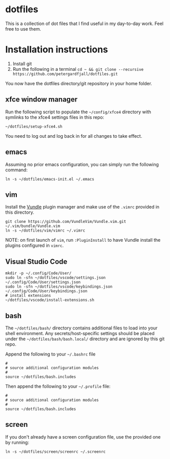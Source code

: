 # dotfiles
This is a collection of dot files that I find useful in my day-to-day work.
Feel free to use them.

# Installation instructions

1. Install git
2. Run the following in a terminal `cd ~ && git clone --recursive https://github.com/petergardfjall/dotfiles.git`

You now have the dotfiles directory/git repository in your home folder.

## xfce window manager

Run the following script to populate the `~/config/xfce4` directory with
symlinks to the xfce4 settings files in this repo:

    ~/dotfiles/setup-xfce4.sh

You need to log out and log back in for all changes to take effect.

## emacs

Assuming no prior emacs configuration, you can simply run the following command:
    
    ln -s ~/dotfiles/emacs-init.el ~/.emacs


## vim

Install the [Vundle](https://github.com/VundleVim/Vundle.vim) plugin manager
and make use of the `.vimrc` provided in this directory.

    git clone https://github.com/VundleVim/Vundle.vim.git ~/.vim/bundle/Vundle.vim
    ln -s ~/dotfiles/vim/vimrc ~/.vimrc

NOTE: on first launch of `vim`, run `:PluginInstall` to have Vundle install
the plugins configured in `vimrc`.


## Visual Studio Code

    mkdir -p ~/.config/Code/User/
    sudo ln -sfn ~/dotfiles/vscode/settings.json ~/.config/Code/User/settings.json
    sudo ln -sfn ~/dotfiles/vscode/keybindings.json ~/.config/Code/User/keybindings.json
    # install extensions
    ~/dotfiles/vscode/install-extensions.sh



## bash

The `~/dotfiles/bash/` directory contains additional files to load
into your shell environment. Any secrets/host-specific settings should 
be placed under the `~/dotfiles/bash/bash.local/` directory and are
ignored by this git repo.

Append the following to your `~/.bashrc` file
    
    #
    # source additional configuration modules
    #
    source ~/dotfiles/bash.includes

Then append the following to your `~/.profile` file:

    #
    # source additional configuration modules
    #
    source ~/dotfiles/bash.includes

## screen
If you don't already have a screen configuration file, use the provided one by running:

    ln -s ~/dotfiles/screen/screenrc ~/.screenrc
